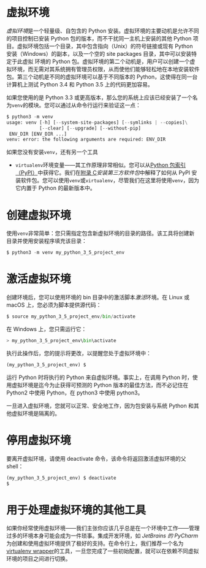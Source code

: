 # 虚拟环境

*虚拟环境*是一个轻量级、自包含的 Python 安装。虚拟环境的主要动机是允许不同的项目控制已安装 Python 包的版本，而不干扰同一主机上安装的其他 Python 项目。虚拟环境包括一个目录，其中包含指向（Unix）的符号链接或现有 Python 安装（Windows）的副本，以及一个空的 site packages 目录，其中可以安装特定于此虚拟
环境的 Python 包。虚拟环境的第二个动机是，用户可以创建一个虚拟环境，而无需对其系统拥有管理员权限，从而使他们能够轻松地在本地安装软件包。第三个动机是不同的虚拟环境可以基于不同版本的 Python，这使得在同一台计算机上测试 Python 3.4 和 Python 3.5 上的代码更加容易。

如果您使用的是 Python 3.3 或更高版本，那么您的系统上应该已经安装了一个名为`venv`的模块。您可以通过从命令行运行来验证这一点：

```py
$ python3 -m venv
usage: venv [-h] [--system-site-packages] [--symlinks | --copies]\
            [--clear] [--upgrade] [--without-pip]
 ENV_DIR [ENV_DIR ...]
venv: error: the following arguments are required: ENV_DIR

```

如果您没有安装`venv`，还有另一个工具

*   `virtualenv`环境变量——其工作原理非常相似。您可以从[Python 包索引（PyPI）](https://pypi.python.org/pypi/virtualenv)中获得它。我们在[附录 C](14.html#9TIBA0-0cbe380184724081924496f73c736016)*安装第三方软件包*中解释了如何从 PyPI 安装软件包。您可以使用`venv`或`virtualenv`，尽管我们在这里将使用`venv`，因为它内置于 Python 的最新版本中。

# 创建虚拟环境

使用`venv`非常简单：您只需指定包含新虚拟环境的目录的路径。该工具将创建新目录并使用安装程序填充该目录：

```py
$ python3 -m venv my_python_3_5_project_env

```

# 激活虚拟环境

创建环境后，您可以使用环境的 bin 目录中的激活脚本*激活*环境。在 Linux 或 macOS 上，您必须为脚本提供源代码：

```py
$ source my_python_3_5_project_env/bin/activate

```

在 Windows 上，您只需运行它：

```py
> my_python_3_5_project_env\bin\activate

```

执行此操作后，您的提示将更改，以提醒您处于虚拟环境中：

```py
(my_python_3_5_project_env) $

```

运行 Python 时将执行的 Python 来自虚拟环境。事实上，在调用 Python 时，使用虚拟环境是迄今为止获得可预测的 Python 版本的最佳方法，而不必记住在 Python2 中使用 Python，在 python3 中使用 python3。

一旦进入虚拟环境，您就可以正常、安全地工作，因为包安装与系统 Python 和其他虚拟环境是隔离的。

# 停用虚拟环境

要离开虚拟环境，请使用 deactivate 命令，该命令将返回激活虚拟环境的父 shell：

```py
(my_python_3_5_project_env) $ deactivate
$

```

# 用于处理虚拟环境的其他工具

如果你经常使用虚拟环境——我们主张你应该几乎总是在一个环境中工作——管理过多的环境本身可能会成为一件琐事。集成开发环境，如
*JetBrains 的 PyCharm*为创建和使用虚拟环境提供了极好的支持。在命令行上，我们推荐一个名为[virtualenv wrapper](https://virtualenvwrapper.readthedocs.io/en/latest/)的工具，一旦您完成了一些初始配置，就可以在依赖不同虚拟环境的项目之间进行切换。